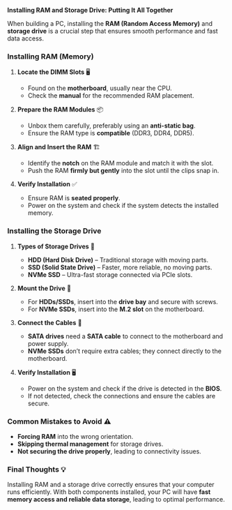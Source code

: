 **Installing RAM and Storage Drive: Putting It All Together**

When building a PC, installing the **RAM (Random Access Memory)** and **storage drive** is a crucial step that ensures smooth performance and fast data access.

### Installing RAM (Memory)
1. **Locate the DIMM Slots** 🖥️
   - Found on the **motherboard**, usually near the CPU.
   - Check the **manual** for the recommended RAM placement.

2. **Prepare the RAM Modules** 📦
   - Unbox them carefully, preferably using an **anti-static bag**.
   - Ensure the RAM type is **compatible** (DDR3, DDR4, DDR5).

3. **Align and Insert the RAM** 🏗️
   - Identify the **notch** on the RAM module and match it with the slot.
   - Push the RAM **firmly but gently** into the slot until the clips snap in.

4. **Verify Installation** ✅
   - Ensure RAM is **seated properly**.
   - Power on the system and check if the system detects the installed memory.

### Installing the Storage Drive
1. **Types of Storage Drives** 💾
   - **HDD (Hard Disk Drive)** – Traditional storage with moving parts.
   - **SSD (Solid State Drive)** – Faster, more reliable, no moving parts.
   - **NVMe SSD** – Ultra-fast storage connected via PCIe slots.

2. **Mount the Drive** 🔧
   - For **HDDs/SSDs**, insert into the **drive bay** and secure with screws.
   - For **NVMe SSDs**, insert into the **M.2 slot** on the motherboard.

3. **Connect the Cables** 🔌
   - **SATA drives** need a **SATA cable** to connect to the motherboard and power supply.
   - **NVMe SSDs** don’t require extra cables; they connect directly to the motherboard.

4. **Verify Installation** 🖥️
   - Power on the system and check if the drive is detected in the **BIOS**.
   - If not detected, check the connections and ensure the cables are secure.

### Common Mistakes to Avoid ⚠️
- **Forcing RAM** into the wrong orientation.
- **Skipping thermal management** for storage drives.
- **Not securing the drive properly**, leading to connectivity issues.

### Final Thoughts 💡
Installing RAM and a storage drive correctly ensures that your computer runs efficiently. With both components installed, your PC will have **fast memory access and reliable data storage**, leading to optimal performance.


